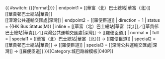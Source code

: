 {{ #switch: {{{format|}}}
  | endpoint1 = [[華富（北）巴士總站|華富（北）]]<BR>[[華貴邨巴士總站|華貴]]<BR>[[深灣公共運輸交匯處|深灣]]
  | endpoint2 = [[羅便臣道]]
  | direction = 1
  | status = {{HK Bus Status|M}}
  | inline =  [[華富（北）巴士總站|華富（北）]]／[[華貴邨巴士總站|華貴]]／[[深灣公共運輸交匯處|深灣]] → [[羅便臣道]]
  | normal =
  | full =
  | special1 = [[華富（北）巴士總站|華富（北）]] → [[羅便臣道]]
  | special2 = [[華貴邨巴士總站|華貴]] → [[羅便臣道]]
  | special3 = [[深灣公共運輸交匯處|深灣]] → [[羅便臣道]]
}}<noinclude>[[Category:城巴路線模板|040P]]</noinclude>